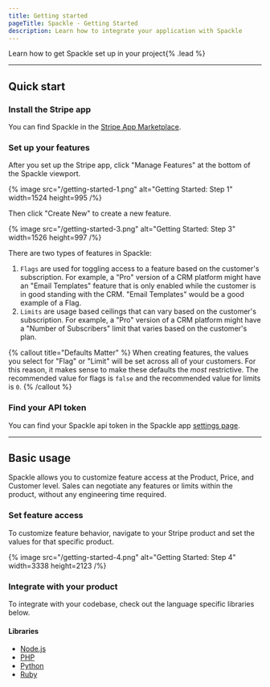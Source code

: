 ```yaml
---
title: Getting started
pageTitle: Spackle - Getting Started
description: Learn how to integrate your application with Spackle
---
```


Learn how to get Spackle set up in your project{% .lead %}

---

## Quick start

### Install the Stripe app

You can find Spackle in the [Stripe App Marketplace](https://marketplace.stripe.com/).


### Set up your features

After you set up the Stripe app, click "Manage Features" at the bottom of the Spackle viewport.

{% image src="/getting-started-1.png" alt="Getting Started: Step 1" width=1524 height=995 /%}

Then click "Create New" to create a new feature.

{% image src="/getting-started-3.png" alt="Getting Started: Step 3" width=1526 height=997 /%}

There are two types of features in Spackle:

1. `Flags` are used for toggling access to a feature based on the customer's subscription. For example, a "Pro" version of a CRM platform might have an "Email Templates" feature that is only enabled while the customer is in good standing with the CRM. "Email Templates" would be a good example of a Flag.
2. `Limits` are usage based ceilings that can vary based on the customer's subscription. For example, a "Pro" version of a CRM platform might have a "Number of Subscribers" limit that varies based on the customer's plan.

{% callout title="Defaults Matter" %}
When creating features, the values you select for "Flag" or "Limit" will be set across all of your customers. For this reason, it makes sense to make these defaults the *most* restrictive. The recommended value for flags is `false` and the recommended value for limits is `0`.
{% /callout %}


### Find your API token

You can find your Spackle api token in the Spackle app [settings page](https://dashboard.stripe.com/settings/apps/so.spackle.stripe).

---

## Basic usage

Spackle allows you to customize feature access at the Product, Price, and Customer level. Sales can negotiate any features or limits within the product, without any engineering time required.

### Set feature access

To customize feature behavior, navigate to your Stripe product and set the values for that specific product.

{% image src="/getting-started-4.png" alt="Getting Started: Step 4" width=3338 height=2123 /%}

### Integrate with your product

To integrate with your codebase, check out the language specific libraries below.

#### Libraries

* [Node.js](/node)
* [PHP](/php)
* [Python](/python)
* [Ruby](/ruby)